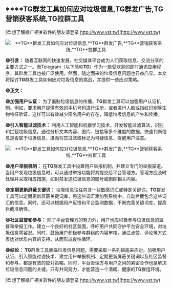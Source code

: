 ## ****TG**群发工具如何应对垃圾信息,**TG**群发广告,**TG**营销获客系统,**TG**拉群工具**

[😍想了解推广相关软件的朋友请登录 http://www.vst.tw](http://www.vst.tw)

 <center><img src="https://vst.tw/MP4/tuiguang/png/0.png" alt="**TG**群发工具如何应对垃圾信息,**TG**群发广告,**TG**营销获客系统,**TG**拉群工具"></center>

**😄引言：**
随着互联网的快速发展，社交媒体平台成为人们获取信息、交流分享的主要方式之一。而Telegram（以下简称**TG**）作为一款受欢迎的即时通讯应用程序，其群发工具也被广泛使用。然而，随之而来的垃圾信息问题也日益凸显。本文将探讨**TG**群发工具如何应对垃圾信息的挑战，并提供一些应对策略。

**😄正文：**

**😄加强用户认证：**
为了遏制垃圾信息的传播，**TG**群发工具可以加强用户认证机制。例如，要求用户提供有效的手机号码进行注册，或者进行人脸或指纹识别等生物特征验证。这样可以有效减少匿名用户的存在，降低垃圾信息的产生和传播。

**😄引入智能过滤技术：**
利用人工智能和机器学习技术，开发智能过滤算法，识别和拦截垃圾信息。通过分析文本内容、图片、链接等多个维度的数据，快速判断信息是否属于垃圾信息，进而将其过滤或标记为可疑信息，提醒用户注意。

 <center><img src="https://vst.tw/MP4/tuiguang/png/7.png" alt="**TG**群发工具如何应对垃圾信息,**TG**群发广告,**TG**营销获客系统,**TG**拉群工具"></center>

**😄用户举报机制：**
在**TG**群发工具中设置用户举报机制，并建立专门的举报渠道。当用户发现垃圾信息时，可以通过举报功能将其提交给平台管理方。管理方应及时处理并采取相应措施，如封禁发送垃圾信息的账号或删除相关内容。

**😄定期更新屏蔽关键词：**
垃圾信息往往包含一些敏感词汇或特定关键词。**TG**群发工具可以定期更新屏蔽关键词库，将这些词汇添加到系统中，自动拦截包含这些词汇的信息。同时，还可以根据用户反馈和平台监测数据，不断完善关键词库，提高拦截准确性。

**😄社区监督和参与：**
除了平台管理方的努力外，用户也应积极参与垃圾信息的监督和举报工作。建立一个良好的社区氛围，呼吁用户共同守护平台安全环境，对垃圾信息零容忍。同时，鼓励用户积极参与群组的内容审核，通过点赞、评论等方式表达对优质内容的支持，从而形成良性循环。

**😄结论：**
**TG**群发工具面临垃圾信息问题，需要采取一系列措施来应对。加强用户认证、引入智能过滤技术、建立用户举报机制、定期更新屏蔽关键词以及社区监督和参与，都是有效的应对策略。同时，平台管理方与用户之间的紧密合作也是解决垃圾信息问题的关键。只有共同努力，才能营造一个清朗、健康的**TG**群组环境。

[😍想了解推广相关软件的朋友请登录 http://www.vst.tw](http://www.vst.tw)



